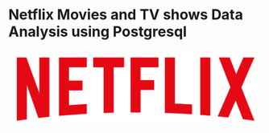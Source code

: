 # Netflix Movies and TV shows Data Analysis using Postgresql
![Netflix logo](https://github.com/jumooon/Netflix_sql_project/blob/main/logo.png)
